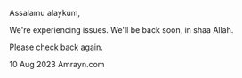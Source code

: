 Assalamu alaykum,

We're experiencing issues. We'll be back soon, in shaa Allah.

Please check back again.

10 Aug 2023
Amrayn.com
